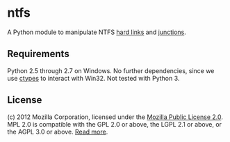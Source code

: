 ntfs
====

A Python module to manipulate NTFS [hard
links](http://en.wikipedia.org/wiki/Hard_link) and
[junctions](http://en.wikipedia.org/wiki/NTFS_junction_point).

Requirements
------------

Python 2.5 through 2.7 on Windows. No further dependencies, since we use
[ctypes](http://docs.python.org/library/ctypes.html) to interact with Win32.
Not tested with Python 3.

License
-------

(c) 2012 Mozilla Corporation, licensed under the [Mozilla Public License
2.0](http://www.mozilla.org/MPL/2.0/). MPL 2.0 is compatible with the GPL 2.0
or above, the LGPL 2.1 or above, or the AGPL 3.0 or above. [Read
more](http://www.mozilla.org/MPL/2.0/FAQ.html#mpl-and-lgpl).
